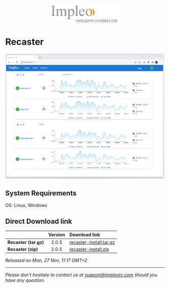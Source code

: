 
<div align="center">
  <a >
    <img src="images/impleo_logo.png" alt="Logo" >
  </a>
</div>

# Recaster

![Recaster](images/recaster-main-sm.jpg)

## System Requirements

OS: Linux, Windows


## Direct Download link

|          | Version             | Download link                                                           | 
|:---------|:-------------------:|:------------------------------------------------------------------------|
| **Recaster (tar.gz)** |  2.0.5 | [recaster-install.tar.gz](https://github.com/impleotv/recaster-release/releases/download/latest/recaster-install.tar.gz)  | 
| **Recaster (zip)** |  2.0.5 | [recaster-install.zip](https://github.com/impleotv/recaster-release/releases/download/latest/recaster-install.zip)  | 

*Released on Mon, 27 Nov, 11:17 GMT+2*



----  
*Please don't hesitate to contact us at support@impleotv.com should you have any question.*
